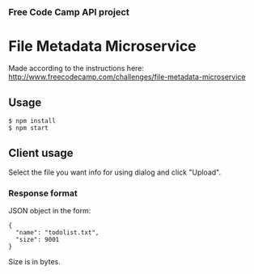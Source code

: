 ## <small>Free Code Camp API project</small>
# File Metadata Microservice

Made according to the instructions here:  
http://www.freecodecamp.com/challenges/file-metadata-microservice

## Usage

```
$ npm install
$ npm start
```

## Client usage

Select the file you want info for using dialog and click "Upload".

### Response format

JSON object in the form:

```
{
  "name": "todolist.txt",
  "size": 9001
}
```

Size is in bytes.

